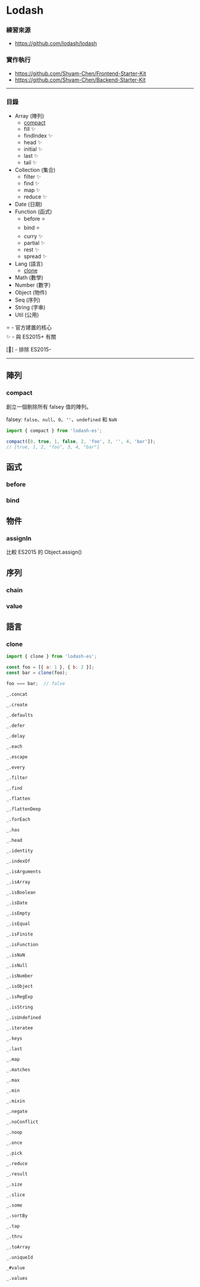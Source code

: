 # Lodash

### 練習來源
* https://github.com/lodash/lodash

### 實作執行
* https://github.com/Shyam-Chen/Frontend-Starter-Kit
* https://github.com/Shyam-Chen/Backend-Starter-Kit

***

### 目錄
* Array (陣列)
  * [compact](#compact)
  * fill :sparkles:
  * findIndex :sparkles:
  * head :sparkles:
  * initial :sparkles:
  * last :sparkles:
  * tail :sparkles:
* Collection (集合)
  * filter :sparkles:
  * find :sparkles:
  * map :sparkles:
  * reduce :sparkles:
* Date (日期)
* Function (函式)
  * before :star:
  * bind :star:
  * curry :sparkles:
  * partial :sparkles:
  * rest :sparkles:
  * spread :sparkles:
* Lang (語言)
  * [clone](#clone)
* Math (數學)
* Number (數字)
* Object (物件)
* Seq (序列)
* String (字串)
* Util (公用)

:star: - 官方建置的核心<br>
:sparkles: - 與 ES2015+ 有關

[:vertical_traffic_light:] - 排除 ES2015-

***

## 陣列

### compact

創立一個刪除所有 falsey 值的陣列。

falsey: `false`、`null`、`0`、`''`、`undefined` 和 `NaN`

```js
import { compact } from 'lodash-es';

compact([0, true, 1, false, 2, 'foo', 3, '', 4, 'bar']);
// [true, 1, 2, "foo", 3, 4, "bar"]
```

## 函式

### before

### bind

## 物件

### assignIn

比較 ES2015 的 Object.assign()

## 序列

### chain

### value

## 語言

### clone

```js
import { clone } from 'lodash-es';

const foo = [{ a: 1 }, { b: 2 }];
const bar = clone(foo);

foo === bar;  // false
```

`_.concat`

`_.create`

`_.defaults`

`_.defer`

`_.delay`

`_.each`

`_.escape`

`_.every`

`_.filter`

`_.find`

`_.flatten`

`_.flattenDeep`

`_.forEach`

`_.has`

`_.head`

`_.identity`

`_.indexOf`

`_.isArguments`

`_.isArray`

`_.isBoolean`

`_.isDate`

`_.isEmpty`

`_.isEqual`

`_.isFinite`

`_.isFunction`

`_.isNaN`

`_.isNull`

`_.isNumber`

`_.isObject`

`_.isRegExp`

`_.isString`

`_.isUndefined`

`_.iteratee`

`_.keys`

`_.last`

`_.map`

`_.matches`

`_.max`

`_.min`

`_.mixin`

`_.negate`

`_.noConflict`

`_.noop`

`_.once`

`_.pick`

`_.reduce`

`_.result`

`_.size`

`_.slice`

`_.some`

`_.sortBy`

`_.tap`

`_.thru`

`_.toArray`

`_.uniqueId`

`_#value`

`_.values`
